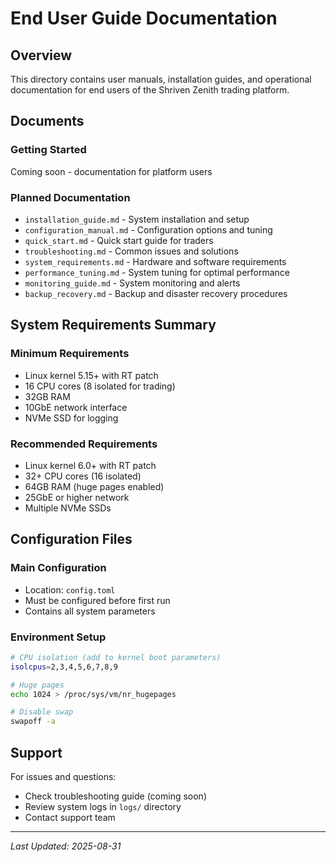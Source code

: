 # End User Guide Documentation

## Overview
This directory contains user manuals, installation guides, and operational documentation for end users of the Shriven Zenith trading platform.

## Documents

### Getting Started
Coming soon - documentation for platform users

### Planned Documentation
- `installation_guide.md` - System installation and setup
- `configuration_manual.md` - Configuration options and tuning
- `quick_start.md` - Quick start guide for traders
- `troubleshooting.md` - Common issues and solutions
- `system_requirements.md` - Hardware and software requirements
- `performance_tuning.md` - System tuning for optimal performance
- `monitoring_guide.md` - System monitoring and alerts
- `backup_recovery.md` - Backup and disaster recovery procedures

## System Requirements Summary

### Minimum Requirements
- Linux kernel 5.15+ with RT patch
- 16 CPU cores (8 isolated for trading)
- 32GB RAM
- 10GbE network interface
- NVMe SSD for logging

### Recommended Requirements
- Linux kernel 6.0+ with RT patch
- 32+ CPU cores (16 isolated)
- 64GB RAM (huge pages enabled)
- 25GbE or higher network
- Multiple NVMe SSDs

## Configuration Files

### Main Configuration
- Location: `config.toml`
- Must be configured before first run
- Contains all system parameters

### Environment Setup
```bash
# CPU isolation (add to kernel boot parameters)
isolcpus=2,3,4,5,6,7,8,9

# Huge pages
echo 1024 > /proc/sys/vm/nr_hugepages

# Disable swap
swapoff -a
```

## Support

For issues and questions:
- Check troubleshooting guide (coming soon)
- Review system logs in `logs/` directory
- Contact support team

---
*Last Updated: 2025-08-31*